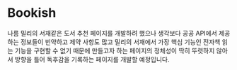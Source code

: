 # Bookish

나름 밀리의 서재같은 도서 추천 페이지를 개발하려 했으나 생각보다 공공 API에서 제공하는 정보들이 빈약하고 제약 사항도 많고
밀리의 서재에서 가장 핵심 기능인 전자책 읽는 기능을 구현할 수 없기 때문에 만들고자 하는 페이지의 정체성이 딱히 뚜렷하지 않아서 
방향을 틀어 독후감을 기록하는 페이지를 개발할 예정입니다.

